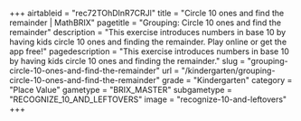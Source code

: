 +++
airtableid = "rec72TOhDInR7CRJl"
title = "Circle 10 ones and find the remainder | MathBRIX"
pagetitle = "Grouping: Circle 10 ones and find the remainder"
description = "This exercise introduces numbers in base 10 by having kids circle 10 ones and finding the remainder. Play online or get the app free!"
pagedescription = "This exercise introduces numbers in base 10 by having kids circle 10 ones and finding the remainder."
slug = "grouping-circle-10-ones-and-find-the-remainder"
url = "/kindergarten/grouping-circle-10-ones-and-find-the-remainder"
grade = "Kindergarten"
category = "Place Value"
gametype = "BRIX_MASTER"
subgametype = "RECOGNIZE_10_AND_LEFTOVERS"
image = "recognize-10-and-leftovers"
+++